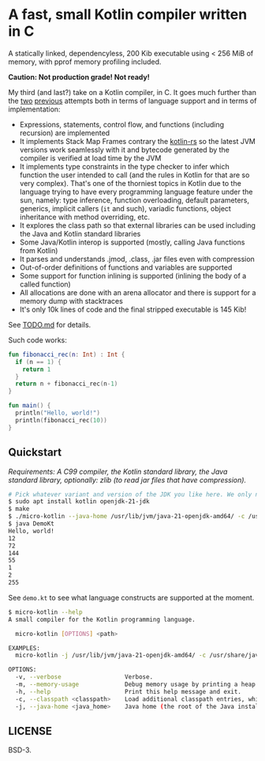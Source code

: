 # A fast, small Kotlin compiler written in C

A statically linked, dependencyless, 200 Kib executable using < 256 MiB of memory, with pprof memory profiling included.

**Caution: Not production grade! Not ready!**


My third (and last?) take on a Kotlin compiler, in C. It goes much further than the [two](https://github.com/gaultier/kotlin-rs) [previous](https://github.com/gaultier/microkt) attempts both in terms of language support and in terms of implementation:

- Expressions, statements, control flow, and functions (including recursion) are implemented
- It implements Stack Map Frames contrary the [kotlin-rs](https://github.com/gaultier/kotlin-rs) so the latest JVM versions work seamlessly with it and bytecode generated by the compiler is verified at load time by the JVM
- It implements type constraints in the type checker to infer which function the user intended to call (and the rules in Kotlin for that are so very complex). That's one of the thorniest topics in Kotlin due to the language trying to have every programming language feature under the sun, namely: type inference, function overloading, default parameters, generics, implicit callers (`it` and such), variadic functions, object inheritance with method overriding, etc.
- It explores the class path so that external libraries can be used including the Java and Kotlin standard libraries
- Some Java/Kotlin interop is supported (mostly, calling Java functions from Kotlin)
- It parses and understands .jmod, .class, .jar files even with compression
- Out-of-order definitions of functions and variables are supported
- Some support for function inlining is supported (inlining the body of a called function)
- All allocations are done with an arena allocator and there is support for a memory dump with stacktraces
- It's only 10k lines of code and the final stripped executable is 145 Kib!

See [TODO.md](TODO.md) for details.


Such code works:

```kotlin
fun fibonacci_rec(n: Int) : Int {
  if (n == 1) {
    return 1
  } 
  return n + fibonacci_rec(n-1)
}

fun main() {
  println("Hello, world!")
  println(fibonacci_rec(10))
}
```

## Quickstart

*Requirements: A C99 compiler, the Kotlin standard library, the Java standard library, optionally: zlib (to read jar files that have compression).*

```sh
# Pick whatever variant and version of the JDK you like here. We only need to get the Kotlin & Java standard library files.
$ sudo apt install kotlin openjdk-21-jdk 
$ make
$ ./micro-kotlin --java-home /usr/lib/jvm/java-21-openjdk-amd64/ -c /usr/share/java/kotlin-stdlib.jar demo.kt
$ java DemoKt
Hello, world!
12
72
144
55
1
2
255
```

See `demo.kt` to see what language constructs are supported at the moment.


```sh
$ micro-kotlin --help
A small compiler for the Kotlin programming language.

  micro-kotlin [OPTIONS] <path>

EXAMPLES:
  micro-kotlin -j /usr/lib/jvm/java-21-openjdk-amd64/ -c /usr/share/java/kotlin-stdlib.jar main.kt

OPTIONS:
  -v, --verbose                  Verbose.
  -m, --memory-usage             Debug memory usage by printing a heap dump in the pprof format.
  -h, --help                     Print this help message and exit.
  -c, --classpath <classpath>    Load additional classpath entries, which are colon separated.
  -j, --java-home <java_home>    Java home (the root of the Java installation).
```

## LICENSE

BSD-3.

